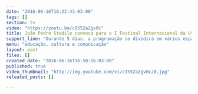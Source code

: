 ```yaml
---
date: "2016-06-16T16:22:43-03:00"
tags: []
section: tv
video: "https://youtu.be/cIS5ZaZgv0c"
title: João Pedro Stedile convoca para o I Festival Internacional da Utopia
support_line: "Durante 5 dias, a programação se dividirá em vários espaços da cidade e envolverá os cidadãos maricaenses, além de convidados e interessados do Rio de Janeiro e região."
menu: "educação, cultura e comunicação"
layout: post
files: []
created_date: "2016-06-16T16:50:16-03:00"
published: true
video_thumbnail: "http://img.youtube.com/vi/cIS5ZaZgv0c/0.jpg"
releated_posts: []

---
```

<p></p>